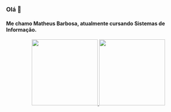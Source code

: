 ### Olá 👋

<!--
**matxg/matxg** is a ✨ _special_ ✨ repository because its `README.md` (this file) appears on your GitHub profile.

Here are some ideas to get you started:

- 🔭 I’m currently working on ...
- 🌱 I’m currently learning ...
- 👯 I’m looking to collaborate on ...
- 🤔 I’m looking for help with ...
- 💬 Ask me about ...
- 📫 How to reach me: ...
- 😄 Pronouns: ...
- ⚡ Fun fact: ...
-->

<h4>Me chamo Matheus Barbosa, atualmente cursando Sistemas de Informação.</h4>

<div align="center">
  <a href="https://linktr.ee/matheus.barbosa">
  <img height="180em" src="https://github-readme-stats.vercel.app/api?username=matxg&show_icons=true&theme=dracula&include_all_commits=true&count_private=true"/>
  <img height="180em" widht=70% src="https://github-readme-stats.vercel.app/api/top-langs/?username=matxg&layout=compact&langs_count=7&theme=dracula"/>
</div>
